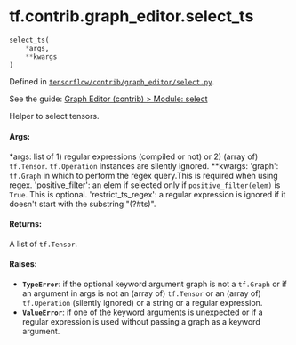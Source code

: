 <div itemscope itemtype="http://developers.google.com/ReferenceObject">
<meta itemprop="name" content="tf.contrib.graph_editor.select_ts" />
</div>

# tf.contrib.graph_editor.select_ts

``` python
select_ts(
    *args,
    **kwargs
)
```



Defined in [`tensorflow/contrib/graph_editor/select.py`](https://www.tensorflow.org/code/tensorflow/contrib/graph_editor/select.py).

See the guide: [Graph Editor (contrib) > Module: select](../../../../../api_guides/python/contrib.graph_editor.md#Module_select)

Helper to select tensors.

#### Args:

  *args: list of 1) regular expressions (compiled or not) or  2) (array of)
    `tf.Tensor`. `tf.Operation` instances are silently ignored.
  **kwargs: 'graph': `tf.Graph` in which to perform the regex query.This is
    required when using regex.
    'positive_filter': an elem if selected only if `positive_filter(elem)` is
      `True`. This is optional.
    'restrict_ts_regex': a regular expression is ignored if it doesn't start
      with the substring "(?#ts)".

#### Returns:

  A list of `tf.Tensor`.

#### Raises:

* <b>`TypeError`</b>: if the optional keyword argument graph is not a `tf.Graph`
    or if an argument in args is not an (array of) `tf.Tensor`
    or an (array of) `tf.Operation` (silently ignored) or a string
    or a regular expression.
* <b>`ValueError`</b>: if one of the keyword arguments is unexpected or if a regular
    expression is used without passing a graph as a keyword argument.
